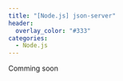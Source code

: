 ```yaml
---
title: "[Node.js] json-server"
header:
  overlay_color: "#333"
categories:
  - Node.js
---
```


Comming soon